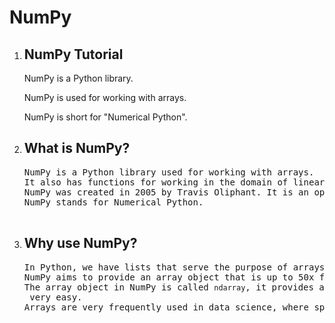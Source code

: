 # NumPy
<!DOCTYPE html>
<html>
<body>
    <ol>
        <li>
            <h2>NumPy Tutorial</h2>
            <p>NumPy is a Python library.</p>
            <p>NumPy is used for working with arrays.</p>
            <p>NumPy is short for "Numerical Python".</p>
        </li>
        <li>
            <h2>What is NumPy?</h2>
            <pre>
NumPy is a Python library used for working with arrays.
It also has functions for working in the domain of linear algebra, Fourier transform, and matrices.
NumPy was created in 2005 by Travis Oliphant. It is an open source project and you can use it freely.
NumPy stands for Numerical Python.
            </pre>
        </li>
        <li>
            <h2>Why use NumPy?</h2>
            <pre>
In Python, we have lists that serve the purpose of arrays, but they are slow to process.
NumPy aims to provide an array object that is up to 50x faster than traditional Python lists.
The array object in NumPy is called <code>ndarray</code>, it provides a lot of supporting functions that make working with <code>ndarray</code> very easy.
Arrays are very frequently used in data science, where speed and resources are very important.
            </pre>
        </li>
    </ol>
</body>
</html>